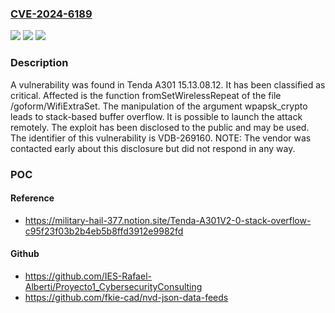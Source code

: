 ### [CVE-2024-6189](https://cve.mitre.org/cgi-bin/cvename.cgi?name=CVE-2024-6189)
![](https://img.shields.io/static/v1?label=Product&message=A301&color=blue)
![](https://img.shields.io/static/v1?label=Version&message=%3D%2015.13.08.12%20&color=brighgreen)
![](https://img.shields.io/static/v1?label=Vulnerability&message=CWE-121%20Stack-based%20Buffer%20Overflow&color=brighgreen)

### Description

A vulnerability was found in Tenda A301 15.13.08.12. It has been classified as critical. Affected is the function fromSetWirelessRepeat of the file /goform/WifiExtraSet. The manipulation of the argument wpapsk_crypto leads to stack-based buffer overflow. It is possible to launch the attack remotely. The exploit has been disclosed to the public and may be used. The identifier of this vulnerability is VDB-269160. NOTE: The vendor was contacted early about this disclosure but did not respond in any way.

### POC

#### Reference
- https://military-hail-377.notion.site/Tenda-A301V2-0-stack-overflow-c95f23f03b2b4eb5b8ffd3912e9982fd

#### Github
- https://github.com/IES-Rafael-Alberti/Proyecto1_CybersecurityConsulting
- https://github.com/fkie-cad/nvd-json-data-feeds

